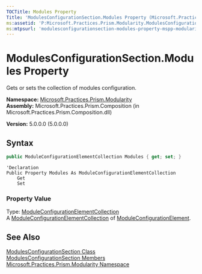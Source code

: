 ```yaml
---
TOCTitle: Modules Property
Title: 'ModulesConfigurationSection.Modules Property (Microsoft.Practices.Prism.Modularity)'
ms:assetid: 'P:Microsoft.Practices.Prism.Modularity.ModulesConfigurationSection.Modules'
ms:mtpsurl: 'modulesconfigurationsection-modules-property-mspp-modularity.md'
---
```

# ModulesConfigurationSection.Modules Property

Gets or sets the collection of modules configuration.

**Namespace:** [Microsoft.Practices.Prism.Modularity](/patterns-practices/reference/mspp-modularity-namespace)  
**Assembly:** Microsoft.Practices.Prism.Composition (in Microsoft.Practices.Prism.Composition.dll)

**Version:** 5.0.0.0 (5.0.0.0)

## Syntax

```C#
public ModuleConfigurationElementCollection Modules { get; set; }
```

```VB
'Declaration
Public Property Modules As ModuleConfigurationElementCollection
	Get
	Set
```

### Property Value

Type: [ModuleConfigurationElementCollection](/patterns-practices/reference/moduleconfigurationelementcollection-class-mspp-modularity)  
A [ModuleConfigurationElementCollection](/patterns-practices/reference/moduleconfigurationelementcollection-class-mspp-modularity) of [ModuleConfigurationElement](/patterns-practices/reference/moduleconfigurationelement-class-mspp-modularity).

## See Also

[ModulesConfigurationSection Class](/patterns-practices/reference/modulesconfigurationsection-class-mspp-modularity)  
[ModulesConfigurationSection Members](/patterns-practices/reference/modulesconfigurationsection-members-mspp-modularity)  
[Microsoft.Practices.Prism.Modularity Namespace](/patterns-practices/reference/mspp-modularity-namespace)<br/>

